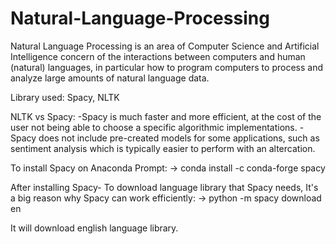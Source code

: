 # Natural-Language-Processing
Natural Language Processing is an area of Computer Science and Artificial Intelligence
concern of the interactions between computers and human (natural) languages, in particular 
how to program computers to process and analyze large amounts of natural language data.

Library used: Spacy, NLTK

NLTK vs Spacy:
-Spacy is much faster and more efficient, at the cost of the user not being able to choose a specific
 algorithmic implementations.
-Spacy does not include pre-created models for some applications, such as sentiment analysis which
 is typically easier to perform with an altercation.
 
 To install Spacy on Anaconda Prompt:
 -> conda install -c conda-forge spacy

After installing Spacy-
To download language library that Spacy needs, It's a big reason why Spacy can work efficiently:
 -> python -m spacy download en

 It will download english language library.
